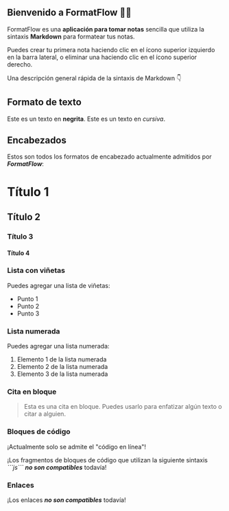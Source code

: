 ## Bienvenido a FormatFlow 👋🏻

FormatFlow es una **aplicación para tomar notas** sencilla que utiliza la sintaxis **Markdown** para formatear tus notas.

Puedes crear tu primera nota haciendo clic en el ícono superior izquierdo en la barra lateral, o eliminar una haciendo clic en el ícono superior derecho.

Una descripción general rápida de la sintaxis de Markdown 👇

## Formato de texto

Este es un texto en **negrita**.
Este es un texto en _cursiva_.

## Encabezados

Estos son todos los formatos de encabezado actualmente admitidos por **_FormatFlow_**:

# Título 1

## Título 2

### Título 3

#### Título 4

### Lista con viñetas

Puedes agregar una lista de viñetas:

- Punto 1
- Punto 2
- Punto 3

### Lista numerada

Puedes agregar una lista numerada:

1. Elemento 1 de la lista numerada
2. Elemento 2 de la lista numerada
3. Elemento 3 de la lista numerada

### Cita en bloque

> Esta es una cita en bloque. Puedes usarlo para enfatizar algún texto o citar a alguien.

### Bloques de código

¡Actualmente solo se admite el "código en línea"!

¡Los fragmentos de bloques de código que utilizan la siguiente sintaxis _\`\`\`js\`\`\`_ **_no son compatibles_** todavía!

### Enlaces

¡Los enlaces **_no son compatibles_** todavía!

